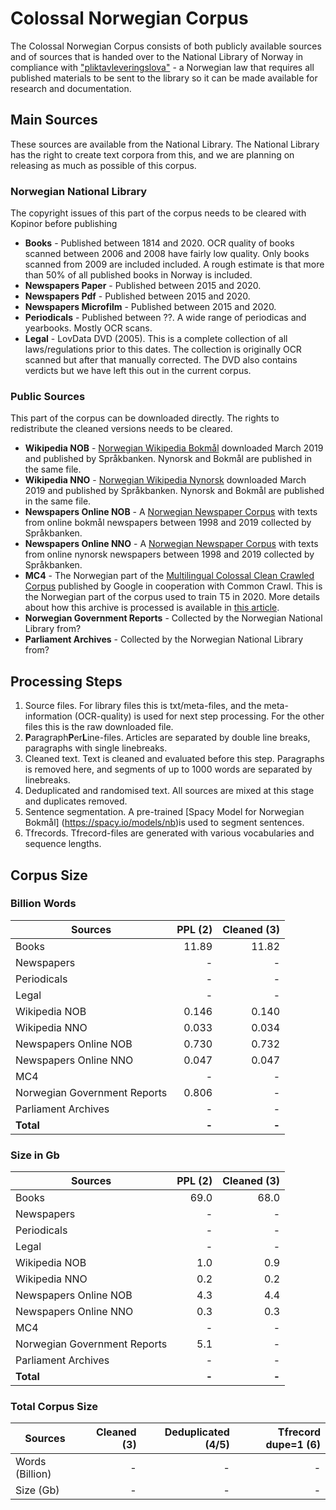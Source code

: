 # Colossal Norwegian Corpus
The Colossal Norwegian Corpus consists of both publicly available sources and of sources that is handed over to the National Library of Norway in compliance with ["pliktavleveringslova"](https://lovdata.no/dokument/NL/lov/1989-06-09-32) - a Norwegian law that requires all published materials to be sent to the library so it can be made available for research and documentation. 


## Main Sources
These sources are available from the National Library. The National Library has the right to create text corpora from this, and we are planning on releasing as much as possible of this corpus.
### Norwegian National Library
The copyright issues of this part of the corpus needs to be cleared with Kopinor before publishing
* **Books** - Published between 1814 and 2020. OCR quality of books scanned between 2006 and 2008 have fairly low quality. Only books scanned from 2009 are included included. A rough estimate is that more than 50% of all published books in Norway is included.
* **Newspapers Paper** - Published between 2015 and 2020. 
* **Newspapers Pdf** - Published between 2015 and 2020. 
* **Newspapers Microfilm** - Published between 2015 and 2020. 
* **Periodicals** - Published between ??. A wide range of periodicas and yearbooks. Mostly OCR scans.
* **Legal** - LovData DVD (2005). This is a complete collection of all laws/regulations prior to this dates. The collection is originally OCR scanned but after that manually corrected. The DVD also contains verdicts but we have left this out in the current corpus.


### Public Sources
This part of the corpus can be downloaded directly. The rights to redistribute the cleaned versions needs to be cleared.
* **Wikipedia NOB** - [Norwegian Wikipedia Bokmål](https://www.nb.no/sprakbanken/ressurskatalog/oai-nb-no-sbr-50/) downloaded March 2019 and published by Språkbanken. Nynorsk and Bokmål are published in the same file.
* **Wikipedia NNO** - [Norwegian Wikipedia Nynorsk](https://www.nb.no/sprakbanken/ressurskatalog/oai-nb-no-sbr-50/) downloaded March 2019 and published by Språkbanken. Nynorsk and Bokmål are published in the same file.
* **Newspapers Online NOB** - A [Norwegian Newspaper Corpus](https://www.nb.no/sprakbanken/en/resource-catalogue/oai-nb-no-sbr-4/) with texts from online bokmål newspapers between 1998 and 2019 collected by Språkbanken. 
* **Newspapers Online NNO** - A [Norwegian Newspaper Corpus](https://www.nb.no/sprakbanken/en/resource-catalogue/oai-nb-no-sbr-4/) with texts from online nynorsk newspapers between 1998 and 2019 collected by Språkbanken. 
* **MC4** - The Norwegian part of the [Multilingual Colossal Clean Crawled Corpus](https://www.tensorflow.org/datasets/catalog/c4?hl=en) published by Google in cooperation with Common Crawl. This is the Norwegian part of the corpus used to train T5 in 2020. More details about how this archive is processed is available in [this article](https://github.com/NBAiLab/notram/blob/master/guides/prepare_common_crawl.md).
* **Norwegian Government Reports** - Collected by the Norwegian National Library from?
* **Parliament Archives** - Collected by the Norwegian National Library from?


## Processing Steps
1. Source files. For library files this is txt/meta-files, and the meta-information (OCR-quality) is used for next step processing. For the other files this is the raw downloaded file.
2. **P**aragraph**P**er**L**ine-files. Articles are separated by double line breaks, paragraphs with single linebreaks.
3. Cleaned text. Text is cleaned and evaluated before this step. Paragraphs is removed here, and segments of up to 1000 words are separated by linebreaks.
4. Deduplicated and randomised text. All sources are mixed at this stage and duplicates removed.
5. Sentence segmentation. A pre-trained [Spacy Model for Norwegian Bokmål] (https://spacy.io/models/nb)is used to segment sentences.
6. Tfrecords. Tfrecord-files are generated with various vocabularies and sequence lengths.


## Corpus Size
### Billion Words
| Sources  |  PPL (2) | Cleaned (3) |
| -------- |  -----:|  -----:| 
| Books  | 11.89 | 11.82 | 
| Newspapers | - | - | 
| Periodicals  | - |  - |
| Legal  | - |  - |
| Wikipedia NOB  | 0.146 |  0.140 | 
| Wikipedia NNO  | 0.033 |  0.034 | 
| Newspapers Online NOB | 0.730 |  0.732 |
| Newspapers Online NNO | 0.047 |  0.047 |
| MC4  | - |  - | 
| Norwegian Government Reports  | 0.806 |  - | 
| Parliament Archives  | - |  - | 
| **Total**  |**-** |  **-** |


### Size in Gb
| Sources  |  PPL (2) | Cleaned (3) |
| -------- |  -----:|  -----:| 
| Books  | 69.0 | 68.0 | 
| Newspapers | - | - | 
| Periodicals  | - |  - |
| Legal  | - |  - |
| Wikipedia NOB  | 1.0 |  0.9 | 
| Wikipedia NNO  | 0.2 |  0.2 | 
| Newspapers Online NOB | 4.3 |  4.4 |
| Newspapers Online NNO | 0.3 |  0.3 |
| MC4  | - |  - | 
| Norwegian Government Reports  | 5.1 |  - | 
| Parliament Archives  | - |  - | 
| **Total**  |**-** |  **-** |


### Total Corpus Size
| Sources  |  Cleaned (3) | Deduplicated (4/5) | Tfrecord dupe=1 (6) |
| -------- |  -----:|  -----:| -----:| 
| Words (Billion)  | - | - | - | 
| Size (Gb) | - | - | - |


